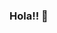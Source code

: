 ### Hola!! 👋

<!--
**devangi2000/devangi2000** is a ✨ _special_ ✨ repository because its `README.md` (this file) appears on your GitHub profile.

- 🔭 I’m currently working on Machine Learning Projects 
- 🌱 I’m currently learning Computer Vision
- 👯 I’m looking to collaborate on Blogging and ML Projects
- 🤔 I’m looking for help with Computer Vision
- 💬 Ask me about Machine Learning
- 📫 How to reach me: 

 

 - LinkedIn - [Devangi Purkayastha](https://www.linkedin.com/in/devangi-purkayastha-72b04216b/) 
 - Instagram - [devangi___](https://www.instagram.com/devangi___/)
 - Facebook - [Devangi Purkayastha](facebook.com/devangipurkayastha/)
 - Twitter - [@DevangiPurkaya1](https://twitter.com/DevangiPurkaya1)

- 😄 Pronouns: She/Her
- ⚡ Fun fact: I'm a big time Grey's Anatomy fan, and I require coffee for survival
-->
